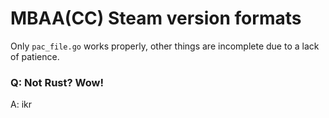 # MBAA(CC) Steam version formats

Only `pac_file.go` works properly, other things are incomplete due to a lack of patience.

### Q: Not Rust? Wow!

A: ikr